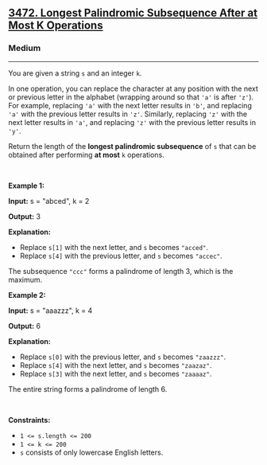<h2><a href="https://leetcode.com/problems/longest-palindromic-subsequence-after-at-most-k-operations/">3472. Longest Palindromic Subsequence After at Most K Operations</a></h2><h3>Medium</h3><hr><p>You are given a string <code>s</code> and an integer <code>k</code>.</p>

<p>In one operation, you can replace the character at any position with the next or previous letter in the alphabet (wrapping around so that <code>&#39;a&#39;</code> is after <code>&#39;z&#39;</code>). For example, replacing <code>&#39;a&#39;</code> with the next letter results in <code>&#39;b&#39;</code>, and replacing <code>&#39;a&#39;</code> with the previous letter results in <code>&#39;z&#39;</code>. Similarly, replacing <code>&#39;z&#39;</code> with the next letter results in <code>&#39;a&#39;</code>, and replacing <code>&#39;z&#39;</code> with the previous letter results in <code>&#39;y&#39;</code>.</p>

<p>Return the length of the <strong>longest <span data-keyword="palindrome-string">palindromic</span> <span data-keyword="subsequence-string-nonempty">subsequence</span></strong> of <code>s</code> that can be obtained after performing <strong>at most</strong> <code>k</code> operations.</p>

<p>&nbsp;</p>
<p><strong class="example">Example 1:</strong></p>

<div class="example-block">
<p><strong>Input:</strong> <span class="example-io">s = &quot;abced&quot;, k = 2</span></p>

<p><strong>Output:</strong> <span class="example-io">3</span></p>

<p><strong>Explanation:</strong></p>

<ul>
	<li>Replace <code>s[1]</code> with the next letter, and <code>s</code> becomes <code>&quot;acced&quot;</code>.</li>
	<li>Replace <code>s[4]</code> with the previous letter, and <code>s</code> becomes <code>&quot;accec&quot;</code>.</li>
</ul>

<p>The subsequence <code>&quot;ccc&quot;</code> forms a palindrome of length 3, which is the maximum.</p>
</div>

<p><strong class="example">Example 2:</strong></p>

<div class="example-block">
<p><strong>Input:</strong> <span class="example-io">s = &quot;</span>aaazzz<span class="example-io">&quot;, k = 4</span></p>

<p><strong>Output:</strong> 6</p>

<p><strong>Explanation:</strong></p>

<ul>
	<li>Replace <code>s[0]</code> with the previous letter, and <code>s</code> becomes <code>&quot;zaazzz&quot;</code>.</li>
	<li>Replace <code>s[4]</code> with the next letter, and <code>s</code> becomes <code>&quot;zaazaz&quot;</code>.</li>
	<li>Replace <code>s[3]</code> with the next letter, and <code>s</code> becomes <code>&quot;zaaaaz&quot;</code>.</li>
</ul>

<p>The entire string forms a palindrome of length 6.</p>
</div>

<p>&nbsp;</p>
<p><strong>Constraints:</strong></p>

<ul>
	<li><code>1 &lt;= s.length &lt;= 200</code></li>
	<li><code>1 &lt;= k &lt;= 200</code></li>
	<li><code>s</code> consists of only lowercase English letters.</li>
</ul>
